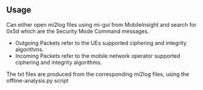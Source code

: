 ## Usage
Can either open mi2log files using mi-gui from MobileInsight and search for 0x5d which are the Security Mode Command messages.
- Outgoing Packets refer to the UEs supported ciphering and integrity algorithms.
- Incoming Packets refer to the mobile network operator supported ciphering and integrity algorithms.

The txt files are produced from the corresponding mi2log files, using the offline-analysis.py script
